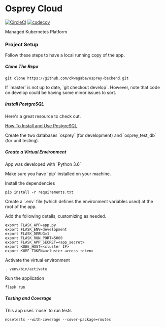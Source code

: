 # Osprey Cloud
[![CircleCI](https://circleci.com/gh/ckwagaba/osprey-backend/tree/develop.svg?style=svg)](https://circleci.com/gh/ckwagaba/osprey-backend/tree/develop)
[![codecov](https://codecov.io/gh/ckwagaba/osprey-backend/branch/develop/graph/badge.svg)](https://codecov.io/gh/ckwagaba/osprey-backend)
<p>Managed Kubernetes Platform</p>

### Project Setup
<p>Follow these steps to have a local running copy of the app.</p>

##### Clone The Repo

``` git clone https://github.com/ckwagaba/osprey-backend.git ```
<p>
If `master` is not up to date, `git checkout develop`. However, note that code on develop could be having some minor issues to sort.
</p>

##### Install PostgreSQL
<p>Here's a great resource to check out.</p>

[How To Install and Use PostgreSQL](https://www.digitalocean.com/community/tutorials/how-to-install-and-use-postgresql-on-ubuntu-18-04)

<p>
Create the two databases `osprey` (for development) and `osprey_test_db` (for unit testing).
</p>

##### Create a Virtual Environment
<p>App was developed with `Python 3.6`</p>
<p>Make sure you have `pip` installed on your machine.</p>
<p>Install the dependencies</p>

``` pip install -r requirements.txt ```

<p>
Create a `.env` file (which defines the environment variables used) at the root of the app.
</p>
<p>Add the following details, customizing as needed.</p>

```
export FLASK_APP=app.py
export FLASK_ENV=development
export FLASK_DEBUG=1
export FLASK_RUN_PORT=5000
export FLASK_APP_SECRET=<app_secret>
export KUBE_HOST=<cluster IP>
export KUBE_TOKEN=<cluster access_token>
```

<p>Activate the virtual environment</p>

``` . venv/bin/activate ```

<p>Run the application</p>

``` flask run ```

##### Testing and Coverage
<p>This app uses `nose` to run tests</p>

``` nosetests --with-coverage --cover-package=routes ```